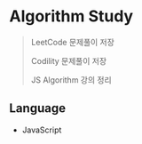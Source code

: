 # Algorithm Study

> LeetCode 문제풀이 저장
>
> Codility 문제풀이 저장
>
> JS Algorithm 강의 정리

## Language

- JavaScript
